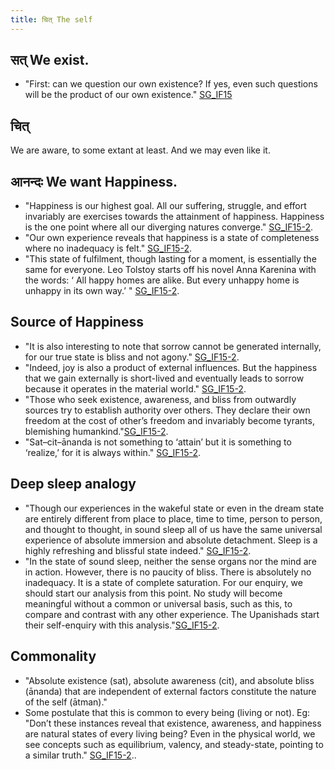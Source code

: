 ```yaml
---
title: चित् The self
---
```


## सत् We exist.
- "First: can we question our own existence? If yes, even such questions will be the product of our own existence." [SG_IF15](http://indiafacts.co.in/foundations-of-hinduism/)

## चित् 
We are aware, to some extant at least. And we may even like it.

## आनन्दः We want Happiness.
- "Happiness is our highest goal. All our suffering, struggle, and effort invariably are exercises towards the attainment of happiness. Happiness is the one point where all our diverging natures converge." [SG_IF15-2](http://indiafacts.co.in/the-pillars/).
- "Our own experience reveals that happiness is a state of completeness where no inadequacy is felt." [SG_IF15-2](http://indiafacts.co.in/the-pillars/).
- "This state of fulfilment, though lasting for a moment, is essentially the same for everyone. Leo Tolstoy starts off his novel Anna Karenina with the words: ‘ All happy homes are alike. But every unhappy home is unhappy in its own way.’ " [SG_IF15-2](http://indiafacts.co.in/the-pillars/).

## Source of Happiness
- "It is also interesting to note that sorrow cannot be generated internally, for our true state is bliss and not agony." [SG_IF15-2](http://indiafacts.co.in/the-pillars/).
- "Indeed, joy is also a product of external influences. But the happiness that we gain externally is short-lived and eventually leads to sorrow because it operates in the material world." [SG_IF15-2](http://indiafacts.co.in/the-pillars/).
- "Those who seek existence, awareness, and bliss from outwardly sources try to establish authority over others. They declare their own freedom at the cost of other’s freedom and invariably become tyrants, blemishing humankind."[SG_IF15-2](http://indiafacts.co.in/the-pillars/).
- "Sat–cit–ānanda is not something to ‘attain’ but it is something to ‘realize,’ for it is always within." [SG_IF15-2](http://indiafacts.co.in/the-pillars/).

## Deep sleep analogy
- "Though our experiences in the wakeful state or even in the dream state are entirely different from place to place, time to time, person to person, and thought to thought, in sound sleep all of us have the same universal experience of absolute immersion and absolute detachment. Sleep is a highly refreshing and blissful state indeed." [SG_IF15-2](http://indiafacts.co.in/the-pillars/).
- "In the state of sound sleep, neither the sense organs nor the mind are in action. However, there is no paucity of bliss. There is absolutely no inadequacy. It is a state of complete saturation. For our enquiry, we should start our analysis from this point. No study will become meaningful without a common or universal basis, such as this, to compare and contrast with any other experience. The Upanishads start their self-enquiry with this analysis."[SG_IF15-2](http://indiafacts.co.in/the-pillars/).

## Commonality
- "Absolute existence (sat), absolute awareness (cit), and absolute bliss (ānanda) that are independent of external factors constitute the nature of the self (ātman)."
- Some postulate that this is common to every being (living or not). Eg: "Don’t these instances reveal that existence, awareness, and happiness are natural states of every living being? Even in the physical world, we see concepts such as equilibrium, valency, and steady-state, pointing to a similar truth." [SG_IF15-2](http://indiafacts.co.in/the-pillars/)..
